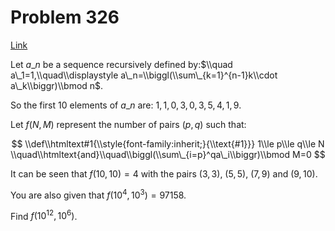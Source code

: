 # Problem 326

[Link](https://projecteuler.net/problem=326)

Let $a\_n$ be a sequence recursively defined by:$\\quad a\_1=1,\\quad\\displaystyle a\_n=\\biggl(\\sum\_{k=1}^{n-1}k\\cdot a\_k\\biggr)\\bmod n$. 

So the first $10$ elements of $a\_n$ are: $1,1,0,3,0,3,5,4,1,9$. 

Let $f(N, M)$ represent the number of pairs $(p, q)$ such that: 

$$ \\def\\htmltext#1{\\style{font-family:inherit;}{\\text{#1}}} 1\\le p\\le q\\le N \\quad\\htmltext{and}\\quad\\biggl(\\sum\_{i=p}^qa\_i\\biggr)\\bmod M=0 $$ 

It can be seen that $f(10,10)=4$ with the pairs $(3,3)$, $(5,5)$, $(7,9)$ and $(9,10)$. 

You are also given that $f(10^4,10^3)=97158$.

Find $f(10^{12},10^6)$.
